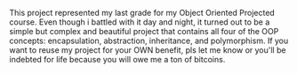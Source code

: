 This project represented my last grade for my Object Oriented Projected course. Even though i battled with it day and night, it turned out to be a simple but complex and beautiful project that contains all four of the OOP concepts: encapsulation, abstraction, inheritance, and polymorphism. If you want to reuse my project for your OWN benefit, pls let me know or you'll be indebted for life because you will owe me a ton of bitcoins.
